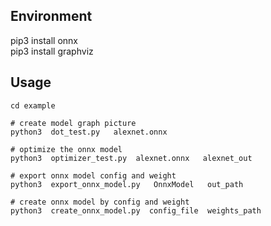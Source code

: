 ## Environment
pip3 install onnx  
pip3 install graphviz


## Usage

```
cd example

# create model graph picture
python3  dot_test.py   alexnet.onnx

# optimize the onnx model
python3  optimizer_test.py  alexnet.onnx   alexnet_out

# export onnx model config and weight 
python3  export_onnx_model.py   OnnxModel   out_path

# create onnx model by config and weight
python3  create_onnx_model.py  config_file  weights_path
```
